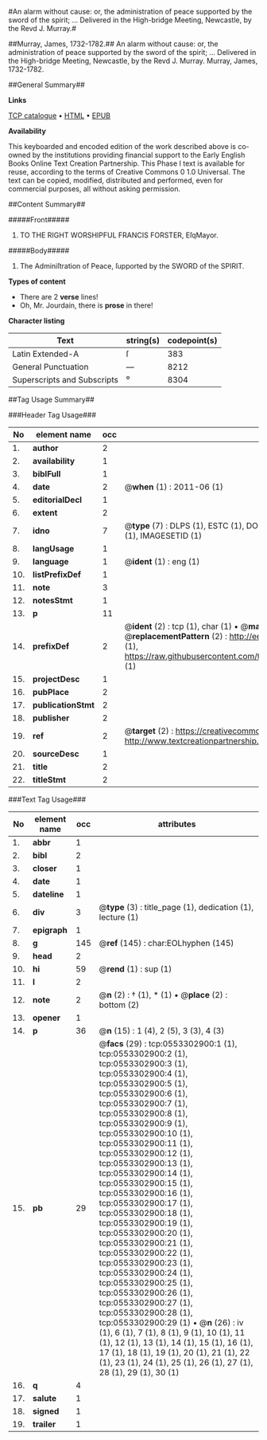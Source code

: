 #An alarm without cause: or, the administration of peace supported by the sword of the spirit; ... Delivered in the High-bridge Meeting, Newcastle, by the Revd J. Murray.#

##Murray, James, 1732-1782.##
An alarm without cause: or, the administration of peace supported by the sword of the spirit; ... Delivered in the High-bridge Meeting, Newcastle, by the Revd J. Murray.
Murray, James, 1732-1782.

##General Summary##

**Links**

[TCP catalogue](http://www.ota.ox.ac.uk/tcp/)  • 
[HTML](http://tei.it.ox.ac.uk/tcp/Texts-HTML/free/004/004784473.html)  • 
[EPUB](http://tei.it.ox.ac.uk/tcp/Texts-EPUB/free/004/004784473.epub)

**Availability**

This keyboarded and encoded edition of the
	       work described above is co-owned by the institutions
	       providing financial support to the Early English Books
	       Online Text Creation Partnership. This Phase I text is
	       available for reuse, according to the terms of Creative
	       Commons 0 1.0 Universal. The text can be copied,
	       modified, distributed and performed, even for
	       commercial purposes, all without asking permission.


##Content Summary##

#####Front#####

1. TO THE RIGHT WORSHIPFUL FRANCIS FORSTER, EſqMayor.

#####Body#####

1. The Adminiſtration of Peace, ſupported by the SWORD of the SPIRIT.

**Types of content**

  * There are 2 **verse** lines!
  * Oh, Mr. Jourdain, there is **prose** in there!

**Character listing**


|Text|string(s)|codepoint(s)|
|---|---|---|
|Latin Extended-A|ſ|383|
|General Punctuation|—|8212|
|Superscripts             and Subscripts|⁰|8304|

##Tag Usage Summary##

###Header Tag Usage###

|No|element name|occ|attributes|
|---|---|---|---|
|1.|__author__|2||
|2.|__availability__|1||
|3.|__biblFull__|1||
|4.|__date__|2| @__when__ (1) : 2011-06 (1)|
|5.|__editorialDecl__|1||
|6.|__extent__|2||
|7.|__idno__|7| @__type__ (7) : DLPS (1), ESTC (1), DOCNO (1), TCP (1), GALEDOCNO (1), CONTENTSET (1), IMAGESETID (1)|
|8.|__langUsage__|1||
|9.|__language__|1| @__ident__ (1) : eng (1)|
|10.|__listPrefixDef__|1||
|11.|__note__|3||
|12.|__notesStmt__|1||
|13.|__p__|11||
|14.|__prefixDef__|2| @__ident__ (2) : tcp (1), char (1)  •  @__matchPattern__ (2) : ([0-9\-]+):([0-9IVX]+) (1), (.+) (1)  •  @__replacementPattern__ (2) : http://eebo.chadwyck.com/downloadtiff?vid=$1&page=$2 (1), https://raw.githubusercontent.com/textcreationpartnership/Texts/master/tcpchars.xml#$1 (1)|
|15.|__projectDesc__|1||
|16.|__pubPlace__|2||
|17.|__publicationStmt__|2||
|18.|__publisher__|2||
|19.|__ref__|2| @__target__ (2) : https://creativecommons.org/publicdomain/zero/1.0/ (1), http://www.textcreationpartnership.org/docs/. (1)|
|20.|__sourceDesc__|1||
|21.|__title__|2||
|22.|__titleStmt__|2||


###Text Tag Usage###

|No|element name|occ|attributes|
|---|---|---|---|
|1.|__abbr__|1||
|2.|__bibl__|2||
|3.|__closer__|1||
|4.|__date__|1||
|5.|__dateline__|1||
|6.|__div__|3| @__type__ (3) : title_page (1), dedication (1), lecture (1)|
|7.|__epigraph__|1||
|8.|__g__|145| @__ref__ (145) : char:EOLhyphen (145)|
|9.|__head__|2||
|10.|__hi__|59| @__rend__ (1) : sup (1)|
|11.|__l__|2||
|12.|__note__|2| @__n__ (2) : † (1), * (1)  •  @__place__ (2) : bottom (2)|
|13.|__opener__|1||
|14.|__p__|36| @__n__ (15) : 1 (4), 2 (5), 3 (3), 4 (3)|
|15.|__pb__|29| @__facs__ (29) : tcp:0553302900:1 (1), tcp:0553302900:2 (1), tcp:0553302900:3 (1), tcp:0553302900:4 (1), tcp:0553302900:5 (1), tcp:0553302900:6 (1), tcp:0553302900:7 (1), tcp:0553302900:8 (1), tcp:0553302900:9 (1), tcp:0553302900:10 (1), tcp:0553302900:11 (1), tcp:0553302900:12 (1), tcp:0553302900:13 (1), tcp:0553302900:14 (1), tcp:0553302900:15 (1), tcp:0553302900:16 (1), tcp:0553302900:17 (1), tcp:0553302900:18 (1), tcp:0553302900:19 (1), tcp:0553302900:20 (1), tcp:0553302900:21 (1), tcp:0553302900:22 (1), tcp:0553302900:23 (1), tcp:0553302900:24 (1), tcp:0553302900:25 (1), tcp:0553302900:26 (1), tcp:0553302900:27 (1), tcp:0553302900:28 (1), tcp:0553302900:29 (1)  •  @__n__ (26) : iv (1), 6 (1), 7 (1), 8 (1), 9 (1), 10 (1), 11 (1), 12 (1), 13 (1), 14 (1), 15 (1), 16 (1), 17 (1), 18 (1), 19 (1), 20 (1), 21 (1), 22 (1), 23 (1), 24 (1), 25 (1), 26 (1), 27 (1), 28 (1), 29 (1), 30 (1)|
|16.|__q__|4||
|17.|__salute__|1||
|18.|__signed__|1||
|19.|__trailer__|1||
